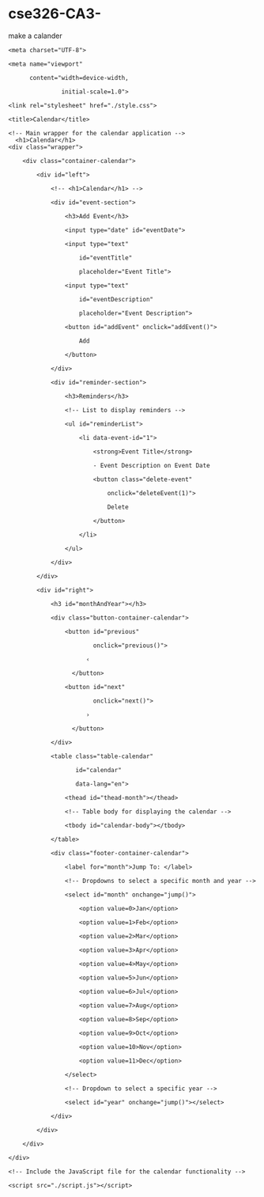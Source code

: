# cse326-CA3-
make a calander


<!-- index.html -->
 
<!DOCTYPE html>

<html lang="en">
 

<head>

    <meta charset="UTF-8">

    <meta name="viewport"

          content="width=device-width, 

                   initial-scale=1.0">

    <link rel="stylesheet" href="./style.css">

    <title>Calendar</title>

</head>
 

<body>

    <!-- Main wrapper for the calendar application -->
      <h1>Calendar</h1>
    <div class="wrapper">

        <div class="container-calendar">

            <div id="left">

                <!-- <h1>Calendar</h1> -->

                <div id="event-section">

                    <h3>Add Event</h3>

                    <input type="date" id="eventDate">

                    <input type="text"

                        id="eventTitle"

                        placeholder="Event Title">

                    <input type="text"

                        id="eventDescription"

                        placeholder="Event Description">

                    <button id="addEvent" onclick="addEvent()">

                        Add

                    </button>

                </div>

                <div id="reminder-section">

                    <h3>Reminders</h3>

                    <!-- List to display reminders -->

                    <ul id="reminderList">

                        <li data-event-id="1">

                            <strong>Event Title</strong>

                            - Event Description on Event Date

                            <button class="delete-event"

                                onclick="deleteEvent(1)">

                                Delete

                            </button>

                        </li>

                    </ul>

                </div>

            </div>

            <div id="right">

                <h3 id="monthAndYear"></h3>

                <div class="button-container-calendar">

                    <button id="previous"

                            onclick="previous()">

                          ‹

                      </button>

                    <button id="next"

                            onclick="next()">

                          ›

                      </button>

                </div>

                <table class="table-calendar"

                       id="calendar"

                       data-lang="en">

                    <thead id="thead-month"></thead>

                    <!-- Table body for displaying the calendar -->

                    <tbody id="calendar-body"></tbody>

                </table>

                <div class="footer-container-calendar">

                    <label for="month">Jump To: </label>

                    <!-- Dropdowns to select a specific month and year -->

                    <select id="month" onchange="jump()">

                        <option value=0>Jan</option>

                        <option value=1>Feb</option>

                        <option value=2>Mar</option>

                        <option value=3>Apr</option>

                        <option value=4>May</option>

                        <option value=5>Jun</option>

                        <option value=6>Jul</option>

                        <option value=7>Aug</option>

                        <option value=8>Sep</option>

                        <option value=9>Oct</option>

                        <option value=10>Nov</option>

                        <option value=11>Dec</option>

                    </select>

                    <!-- Dropdown to select a specific year -->

                    <select id="year" onchange="jump()"></select>

                </div>

            </div>

        </div>

    </div>

    <!-- Include the JavaScript file for the calendar functionality -->

    <script src="./script.js"></script>

</body>
 

</html>
